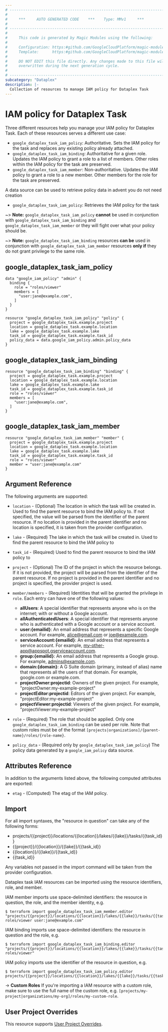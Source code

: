 ```yaml
---
# ----------------------------------------------------------------------------
#
#     ***     AUTO GENERATED CODE    ***    Type: MMv1     ***
#
# ----------------------------------------------------------------------------
#
#     This code is generated by Magic Modules using the following:
#
#     Configuration: https:#github.com/GoogleCloudPlatform/magic-modules/tree/main/mmv1/products/dataplex/Task.yaml
#     Template:      https:#github.com/GoogleCloudPlatform/magic-modules/tree/main/mmv1/templates/terraform/resource_iam.html.markdown.tmpl
#
#     DO NOT EDIT this file directly. Any changes made to this file will be
#     overwritten during the next generation cycle.
#
# ----------------------------------------------------------------------------
subcategory: "Dataplex"
description: |-
  Collection of resources to manage IAM policy for Dataplex Task
---
```


# IAM policy for Dataplex Task

Three different resources help you manage your IAM policy for Dataplex Task. Each of these resources serves a different use case:

* `google_dataplex_task_iam_policy`: Authoritative. Sets the IAM policy for the task and replaces any existing policy already attached.
* `google_dataplex_task_iam_binding`: Authoritative for a given role. Updates the IAM policy to grant a role to a list of members. Other roles within the IAM policy for the task are preserved.
* `google_dataplex_task_iam_member`: Non-authoritative. Updates the IAM policy to grant a role to a new member. Other members for the role for the task are preserved.

A data source can be used to retrieve policy data in advent you do not need creation

* `google_dataplex_task_iam_policy`: Retrieves the IAM policy for the task

~> **Note:** `google_dataplex_task_iam_policy` **cannot** be used in conjunction with `google_dataplex_task_iam_binding` and `google_dataplex_task_iam_member` or they will fight over what your policy should be.

~> **Note:** `google_dataplex_task_iam_binding` resources **can be** used in conjunction with `google_dataplex_task_iam_member` resources **only if** they do not grant privilege to the same role.



## google_dataplex_task_iam_policy

```hcl
data "google_iam_policy" "admin" {
  binding {
    role = "roles/viewer"
    members = [
      "user:jane@example.com",
    ]
  }
}

resource "google_dataplex_task_iam_policy" "policy" {
  project = google_dataplex_task.example.project
  location = google_dataplex_task.example.location
  lake = google_dataplex_task.example.lake
  task_id = google_dataplex_task.example.task_id
  policy_data = data.google_iam_policy.admin.policy_data
}
```

## google_dataplex_task_iam_binding

```hcl
resource "google_dataplex_task_iam_binding" "binding" {
  project = google_dataplex_task.example.project
  location = google_dataplex_task.example.location
  lake = google_dataplex_task.example.lake
  task_id = google_dataplex_task.example.task_id
  role = "roles/viewer"
  members = [
    "user:jane@example.com",
  ]
}
```

## google_dataplex_task_iam_member

```hcl
resource "google_dataplex_task_iam_member" "member" {
  project = google_dataplex_task.example.project
  location = google_dataplex_task.example.location
  lake = google_dataplex_task.example.lake
  task_id = google_dataplex_task.example.task_id
  role = "roles/viewer"
  member = "user:jane@example.com"
}
```


## Argument Reference

The following arguments are supported:

* `location` - (Optional) The location in which the task will be created in.
 Used to find the parent resource to bind the IAM policy to. If not specified,
  the value will be parsed from the identifier of the parent resource. If no location is provided in the parent identifier and no
  location is specified, it is taken from the provider configuration.
* `lake` - (Required) The lake in which the task will be created in.
 Used to find the parent resource to bind the IAM policy to
* `task_id` - (Required) Used to find the parent resource to bind the IAM policy to

* `project` - (Optional) The ID of the project in which the resource belongs.
    If it is not provided, the project will be parsed from the identifier of the parent resource. If no project is provided in the parent identifier and no project is specified, the provider project is used.

* `member/members` - (Required) Identities that will be granted the privilege in `role`.
  Each entry can have one of the following values:
  * **allUsers**: A special identifier that represents anyone who is on the internet; with or without a Google account.
  * **allAuthenticatedUsers**: A special identifier that represents anyone who is authenticated with a Google account or a service account.
  * **user:{emailid}**: An email address that represents a specific Google account. For example, alice@gmail.com or joe@example.com.
  * **serviceAccount:{emailid}**: An email address that represents a service account. For example, my-other-app@appspot.gserviceaccount.com.
  * **group:{emailid}**: An email address that represents a Google group. For example, admins@example.com.
  * **domain:{domain}**: A G Suite domain (primary, instead of alias) name that represents all the users of that domain. For example, google.com or example.com.
  * **projectOwner:projectid**: Owners of the given project. For example, "projectOwner:my-example-project"
  * **projectEditor:projectid**: Editors of the given project. For example, "projectEditor:my-example-project"
  * **projectViewer:projectid**: Viewers of the given project. For example, "projectViewer:my-example-project"

* `role` - (Required) The role that should be applied. Only one
    `google_dataplex_task_iam_binding` can be used per role. Note that custom roles must be of the format
    `[projects|organizations]/{parent-name}/roles/{role-name}`.

* `policy_data` - (Required only by `google_dataplex_task_iam_policy`) The policy data generated by
  a `google_iam_policy` data source.

## Attributes Reference

In addition to the arguments listed above, the following computed attributes are
exported:

* `etag` - (Computed) The etag of the IAM policy.

## Import

For all import syntaxes, the "resource in question" can take any of the following forms:

* projects/{{project}}/locations/{{location}}/lakes/{{lake}}/tasks/{{task_id}}
* {{project}}/{{location}}/{{lake}}/{{task_id}}
* {{location}}/{{lake}}/{{task_id}}
* {{task_id}}

Any variables not passed in the import command will be taken from the provider configuration.

Dataplex task IAM resources can be imported using the resource identifiers, role, and member.

IAM member imports use space-delimited identifiers: the resource in question, the role, and the member identity, e.g.
```
$ terraform import google_dataplex_task_iam_member.editor "projects/{{project}}/locations/{{location}}/lakes/{{lake}}/tasks/{{task_id}} roles/viewer user:jane@example.com"
```

IAM binding imports use space-delimited identifiers: the resource in question and the role, e.g.
```
$ terraform import google_dataplex_task_iam_binding.editor "projects/{{project}}/locations/{{location}}/lakes/{{lake}}/tasks/{{task_id}} roles/viewer"
```

IAM policy imports use the identifier of the resource in question, e.g.
```
$ terraform import google_dataplex_task_iam_policy.editor projects/{{project}}/locations/{{location}}/lakes/{{lake}}/tasks/{{task_id}}
```

-> **Custom Roles** If you're importing a IAM resource with a custom role, make sure to use the
 full name of the custom role, e.g. `[projects/my-project|organizations/my-org]/roles/my-custom-role`.

## User Project Overrides

This resource supports [User Project Overrides](https://registry.terraform.io/providers/hashicorp/google/latest/docs/guides/provider_reference#user_project_override).

